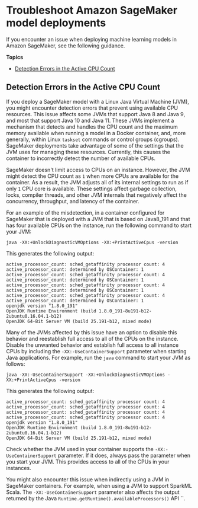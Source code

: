 # Troubleshoot Amazon SageMaker model deployments<a name="deploy-model-troubleshoot"></a>

If you encounter an issue when deploying machine learning models in Amazon SageMaker, see the following guidance\.

**Topics**
+ [Detection Errors in the Active CPU Count](#deploy-model-troubleshoot-jvms)

## Detection Errors in the Active CPU Count<a name="deploy-model-troubleshoot-jvms"></a>

If you deploy a SageMaker model with a Linux Java Virtual Machine \(JVM\), you might encounter detection errors that prevent using available CPU resources\. This issue affects some JVMs that support Java 8 and Java 9, and most that support Java 10 and Java 11\. These JVMs implement a mechanism that detects and handles the CPU count and the maximum memory available when running a model in a Docker container, and, more generally, within Linux `taskset` commands or control groups \(cgroups\)\. SageMaker deployments take advantage of some of the settings that the JVM uses for managing these resources\. Currently, this causes the container to incorrectly detect the number of available CPUs\. 

SageMaker doesn't limit access to CPUs on an instance\. However, the JVM might detect the CPU count as `1` when more CPUs are available for the container\. As a result, the JVM adjusts all of its internal settings to run as if only `1` CPU core is available\. These settings affect garbage collection, locks, compiler threads, and other JVM internals that negatively affect the concurrency, throughput, and latency of the container\.

For an example of the misdetection, in a container configured for SageMaker that is deployed with a JVM that is based on Java8\_191 and that has four available CPUs on the instance, run the following command to start your JVM:

```
java -XX:+UnlockDiagnosticVMOptions -XX:+PrintActiveCpus -version
```

This generates the following output:

```
active_processor_count: sched_getaffinity processor count: 4
active_processor_count: determined by OSContainer: 1
active_processor_count: sched_getaffinity processor count: 4
active_processor_count: determined by OSContainer: 1
active_processor_count: sched_getaffinity processor count: 4
active_processor_count: determined by OSContainer: 1
active_processor_count: sched_getaffinity processor count: 4
active_processor_count: determined by OSContainer: 1
openjdk version "1.8.0_191"
OpenJDK Runtime Environment (build 1.8.0_191-8u191-b12-2ubuntu0.16.04.1-b12)
OpenJDK 64-Bit Server VM (build 25.191-b12, mixed mode)
```

Many of the JVMs affected by this issue have an option to disable this behavior and reestablish full access to all of the CPUs on the instance\. Disable the unwanted behavior and establish full access to all instance CPUs by including the `-XX:-UseContainerSupport` parameter when starting Java applications\. For example, run the `java` command to start your JVM as follows:

```
java -XX:-UseContainerSupport -XX:+UnlockDiagnosticVMOptions -XX:+PrintActiveCpus -version
```

This generates the following output:

```
active_processor_count: sched_getaffinity processor count: 4
active_processor_count: sched_getaffinity processor count: 4
active_processor_count: sched_getaffinity processor count: 4
active_processor_count: sched_getaffinity processor count: 4
openjdk version "1.8.0_191"
OpenJDK Runtime Environment (build 1.8.0_191-8u191-b12-2ubuntu0.16.04.1-b12)
OpenJDK 64-Bit Server VM (build 25.191-b12, mixed mode)
```

Check whether the JVM used in your container supports the `-XX:-UseContainerSupport` parameter\. If it does, always pass the parameter when you start your JVM\. This provides access to all of the CPUs in your instances\. 

You might also encounter this issue when indirectly using a JVM in SageMaker containers\. For example, when using a JVM to support SparkML Scala\. The `-XX:-UseContainerSupport` parameter also affects the output returned by the Java `Runtime.getRuntime().availableProcessors()` API ``\. 